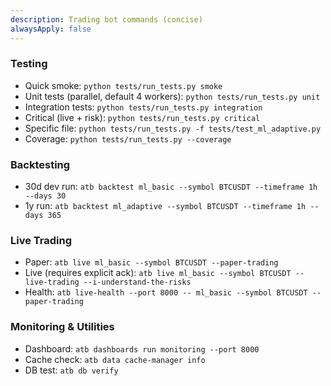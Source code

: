 ```yaml
---
description: Trading bot commands (concise)
alwaysApply: false
---
```


### Testing
- Quick smoke: `python tests/run_tests.py smoke`
- Unit tests (parallel, default 4 workers): `python tests/run_tests.py unit`
- Integration tests: `python tests/run_tests.py integration`
- Critical (live + risk): `python tests/run_tests.py critical`
- Specific file: `python tests/run_tests.py -f tests/test_ml_adaptive.py`
- Coverage: `python tests/run_tests.py --coverage`

### Backtesting
- 30d dev run: `atb backtest ml_basic --symbol BTCUSDT --timeframe 1h --days 30`
- 1y run: `atb backtest ml_adaptive --symbol BTCUSDT --timeframe 1h --days 365`

### Live Trading
- Paper: `atb live ml_basic --symbol BTCUSDT --paper-trading`
- Live (requires explicit ack): `atb live ml_basic --symbol BTCUSDT --live-trading --i-understand-the-risks`
- Health: `atb live-health --port 8000 -- ml_basic --symbol BTCUSDT --paper-trading`

### Monitoring & Utilities
- Dashboard: `atb dashboards run monitoring --port 8000`
- Cache check: `atb data cache-manager info`
- DB test: `atb db verify`
